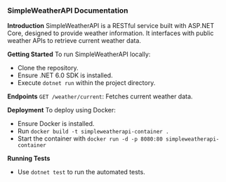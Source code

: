 ### SimpleWeatherAPI Documentation

**Introduction**
SimpleWeatherAPI is a RESTful service built with ASP.NET Core, designed to provide weather information. It interfaces with public weather APIs to retrieve current weather data.

**Getting Started**
To run SimpleWeatherAPI locally:
- Clone the repository.
- Ensure .NET 6.0 SDK is installed.
- Execute `dotnet run` within the project directory.

**Endpoints**
`GET /weather/current`: Fetches current weather data.

**Deployment**
To deploy using Docker:
- Ensure Docker is installed.
- Run `docker build -t simpleweatherapi-container .`
- Start the container with `docker run -d -p 8080:80 simpleweatherapi-container`

**Running Tests**
- Use `dotnet test` to run the automated tests.